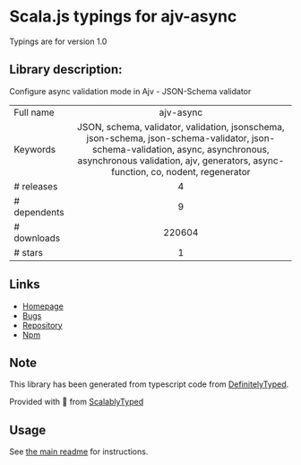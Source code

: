 
# Scala.js typings for ajv-async

Typings are for version 1.0

## Library description:
Configure async validation mode in Ajv - JSON-Schema validator

|                    |                 |
| ------------------ | :-------------: |
| Full name          | ajv-async |
| Keywords           | JSON, schema, validator, validation, jsonschema, json-schema, json-schema-validator, json-schema-validation, async, asynchronous, asynchronous validation, ajv, generators, async-function, co, nodent, regenerator |
| # releases         | 4 |
| # dependents       | 9 |
| # downloads        | 220604 |
| # stars            | 1 |

## Links
- [Homepage](https://github.com/epoberezkin/ajv-async#readme)
- [Bugs](https://github.com/epoberezkin/ajv-async/issues)
- [Repository](https://github.com/epoberezkin/ajv-async)
- [Npm](https://www.npmjs.com/package/ajv-async)
    


## Note
This library has been generated from typescript code from [DefinitelyTyped](https://definitelytyped.org).

Provided with :purple_heart: from [ScalablyTyped](https://github.com/oyvindberg/ScalablyTyped)

## Usage
See [the main readme](../../readme.md) for instructions.


